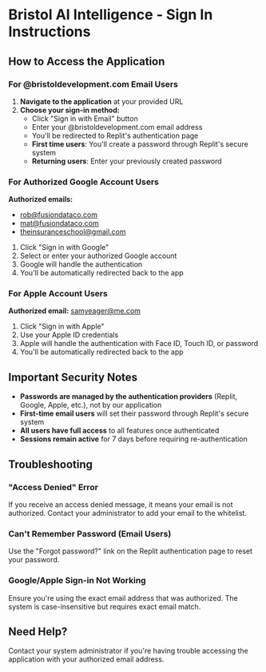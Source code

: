 # Bristol AI Intelligence - Sign In Instructions

## How to Access the Application

### For @bristoldevelopment.com Email Users

1. **Navigate to the application** at your provided URL
2. **Choose your sign-in method:**
   - Click "Sign in with Email" button
   - Enter your @bristoldevelopment.com email address
   - You'll be redirected to Replit's authentication page
   - **First time users**: You'll create a password through Replit's secure system
   - **Returning users**: Enter your previously created password

### For Authorized Google Account Users
**Authorized emails:**
- rob@fusiondataco.com
- mat@fusiondataco.com
- theinsuranceschool@gmail.com

1. Click "Sign in with Google"
2. Select or enter your authorized Google account
3. Google will handle the authentication
4. You'll be automatically redirected back to the app

### For Apple Account Users
**Authorized email:** samyeager@me.com

1. Click "Sign in with Apple"
2. Use your Apple ID credentials
3. Apple will handle the authentication with Face ID, Touch ID, or password
4. You'll be automatically redirected back to the app

## Important Security Notes

- **Passwords are managed by the authentication providers** (Replit, Google, Apple, etc.), not by our application
- **First-time email users** will set their password through Replit's secure system
- **All users have full access** to all features once authenticated
- **Sessions remain active** for 7 days before requiring re-authentication

## Troubleshooting

### "Access Denied" Error
If you receive an access denied message, it means your email is not authorized. Contact your administrator to add your email to the whitelist.

### Can't Remember Password (Email Users)
Use the "Forgot password?" link on the Replit authentication page to reset your password.

### Google/Apple Sign-in Not Working
Ensure you're using the exact email address that was authorized. The system is case-insensitive but requires exact email match.

## Need Help?
Contact your system administrator if you're having trouble accessing the application with your authorized email address.